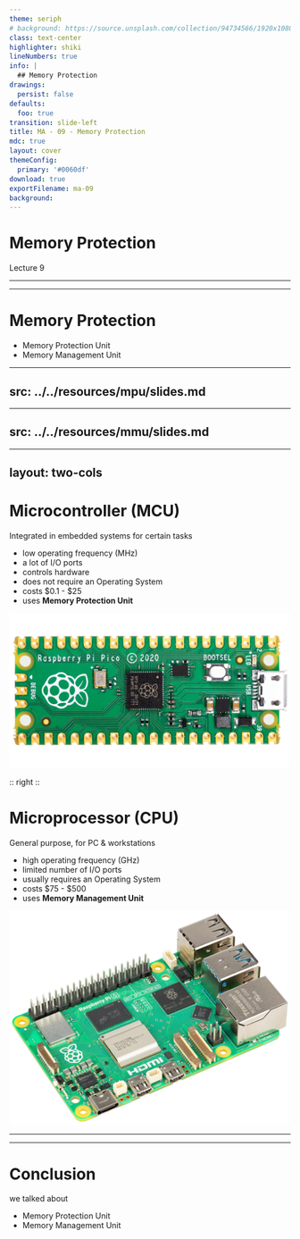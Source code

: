 ```yaml
---
theme: seriph
# background: https://source.unsplash.com/collection/94734566/1920x1080
class: text-center
highlighter: shiki
lineNumbers: true
info: |
  ## Memory Protection
drawings:
  persist: false
defaults:
  foo: true
transition: slide-left
title: MA - 09 - Memory Protection
mdc: true
layout: cover
themeConfig:
  primary: '#0060df'
download: true
exportFilename: ma-09
background:
---
```


# Memory Protection
Lecture 9

---
---

# Memory Protection

- Memory Protection Unit
- Memory Management Unit

<!-- mpu -->

---
src: ../../resources/mpu/slides.md
---

<!-- mmu -->

---
src: ../../resources/mmu/slides.md
---

---
layout: two-cols
---
# Microcontroller (MCU)
Integrated in embedded systems for certain tasks

- low operating frequency (MHz)
- a lot of I/O ports
- controls hardware
- does not require an Operating System
- costs $0.1 - $25
- uses **Memory Protection Unit**

<img src="./pico.jpg" class="m-5 h-30 rounded">


:: right ::

# Microprocessor (CPU)
General purpose, for PC & workstations

- high operating frequency (GHz)
- limited number of I/O ports
- usually requires an Operating System
- costs $75 - $500
- uses **Memory Management Unit**

<img src="./pi5.jpg" class="m-5 h-50 rounded">

---
---
# Conclusion
we talked about

- Memory Protection Unit
- Memory Management Unit
